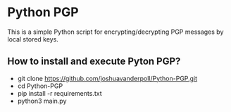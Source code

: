 # Python PGP

This is a simple Python script for encrypting/decrypting PGP messages by local stored keys.

## How to install and execute Pyton PGP?
- git clone https://github.com/joshuavanderpoll/Python-PGP.git
- cd Python-PGP
- pip install -r requirements.txt
- python3 main.py
